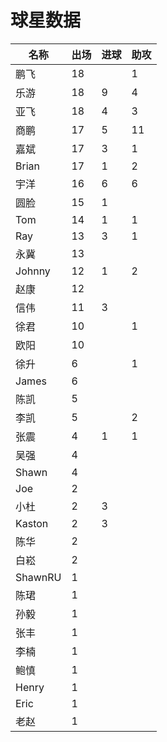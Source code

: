# 球星数据



| 名称      | 出场 | 进球 | 助攻 |
| ------- | -- | -- | -- |
| 鹏飞      | 18 |    | 1  |
| 乐游      | 18 | 9  | 4  |
| 亚飞      | 18 | 4  | 3  |
| 商鹏      | 17 | 5  | 11 |
| 嘉斌      | 17 | 3  | 1  |
| Brian   | 17 | 1  | 2  |
| 宇洋      | 16 | 6  | 6  |
| 圆脸      | 15 | 1  |    |
| Tom     | 14 | 1  | 1  |
| Ray     | 13 | 3  | 1  |
| 永冀      | 13 |    |    |
| Johnny  | 12 | 1  | 2  |
| 赵康      | 12 |    |    |
| 信伟      | 11 | 3  |    |
| 徐君      | 10 |    | 1  |
| 欧阳      | 10 |    |    |
| 徐升      | 6  |    | 1  |
| James   | 6  |    |    |
| 陈凯      | 5  |    |    |
| 李凯      | 5  |    | 2  |
| 张震      | 4  | 1  | 1  |
| 吴强      | 4  |    |    |
| Shawn   | 4  |    |    |
| Joe     | 2  |    |    |
| 小杜      | 2  | 3  |    |
| Kaston  | 2  | 3  |    |
| 陈华      | 2  |    |    |
| 白崧      | 2  |    |    |
| ShawnRU | 1  |    |    |
| 陈珺      | 1  |    |    |
| 孙毅      | 1  |    |    |
| 张丰      | 1  |    |    |
| 李楠      | 1  |    |    |
| 鲍慎      | 1  |    |    |
| Henry   | 1  |    |    |
| Eric    | 1  |    |    |
| 老赵      | 1  |    |    |
